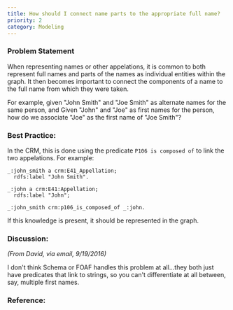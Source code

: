 ```yaml
---
title: How should I connect name parts to the appropriate full name?
priority: 2
category: Modeling
---
```

### Problem Statement

When representing names or other appelations, it is common to both represent full names and parts of the names as individual entities within the graph. It then becomes important to connect the components of a name to the full name from which they were taken. 

For example, given "John Smith" and "Joe Smith" as alternate names for the same person, and Given "John" and "Joe" as first names for the person, how do we associate "Joe" as the first name of "Joe Smith"?

### Best Practice:

In the CRM, this is done using the predicate `P106 is composed of` to link the two appelations.  For example:  
    
    _:john_smith a crm:E41_Appellation; 
      rdfs:label "John Smith".

    _:john a crm:E41:Appellation;
      rdfs:label "John";

    _:john_smith crm:p106_is_composed_of _:john.

If this knowledge is present, it should be represented in the graph.

### Discussion:

*(From David, via email, 9/19/2016)*

I don't think Schema or FOAF handles this problem at all...they both just have predicates that link to strings, so you can't differentiate at all between, say, multiple first names.

### Reference:


